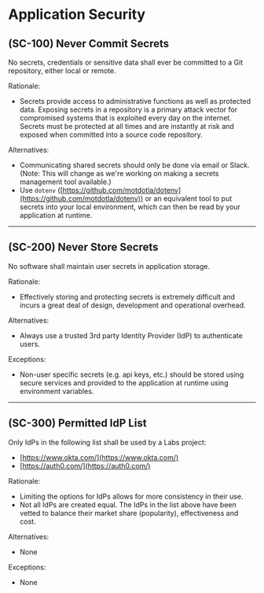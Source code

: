 # Application Security

## (SC-100) Never Commit Secrets

No secrets, credentials or sensitive data shall ever be committed to a Git repository, either local or remote.

Rationale:

- Secrets provide access to administrative functions as well as protected data. Exposing secrets in a repository is a primary attack vector for compromised systems that is exploited every day on the internet. Secrets must be protected at all times and are instantly at risk and exposed when committed into a source code repository.

Alternatives:

- Communicating shared secrets should only be done via email or Slack. (Note: This will change as we're working on making a secrets management tool available.)
- Use `dotenv` ([https://github.com/motdotla/dotenv](https://github.com/motdotla/dotenv)) or an equivalent tool to put secrets into your local environment, which can then be read by your application at runtime.

---

## (SC-200) Never Store Secrets

No software shall maintain user secrets in application storage.

Rationale:

- Effectively storing and protecting secrets is extremely difficult and incurs a great deal of design, development and operational overhead.

Alternatives:

- Always use a trusted 3rd party Identity Provider (IdP) to authenticate users.

Exceptions:

- Non-user specific secrets (e.g. api keys, etc.) should be stored using secure services and provided to the application at runtime using environment variables.

---

## (SC-300) Permitted IdP List

Only IdPs in the following list shall be used by a Labs project:

- [https://www.okta.com/](https://www.okta.com/)
- [https://auth0.com/](https://auth0.com/)

Rationale:

- Limiting the options for IdPs allows for more consistency in their use.
- Not all IdPs are created equal. The IdPs in the list above have been vetted to balance their market share (popularity), effectiveness and cost.

Alternatives:

- None

Exceptions:

- None
